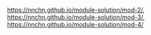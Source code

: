 https://nnchn.github.io/module-solution/mod-2/, https://nnchn.github.io/module-solution/mod-3/, https://nnchn.github.io/module-solution/mod-4/
